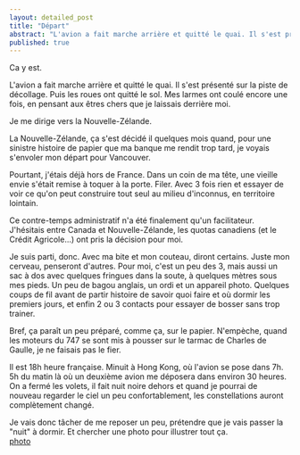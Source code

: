 ```yaml
---
layout: detailed_post
title: "Départ"
abstract: "L'avion a fait marche arrière et quitté le quai. Il s'est présenté sur la piste de décollage. Puis les roues ont quitté le sol. Mes larmes ont coulé encore une fois, en pensant aux êtres chers que je laissais derrière moi."
published: true
---
```


Ca y est.

L'avion a fait marche arrière et quitté le quai. Il s'est présenté sur la piste de décollage. Puis les roues ont quitté le sol. Mes larmes ont coulé encore une fois, en pensant aux êtres chers que je laissais derrière moi.

Je me dirige vers la Nouvelle-Zélande.

La Nouvelle-Zélande, ça s'est décidé il quelques mois quand, pour une sinistre histoire de papier que ma banque me rendit trop tard, je voyais s'envoler mon départ pour Vancouver.

Pourtant, j'étais déjà hors de France. Dans un coin de ma tête, une vieille envie s'était remise à toquer à la porte. Filer. Avec 3 fois rien et essayer de voir ce qu'on peut construire tout seul au milieu d'inconnus, en territoire lointain.

Ce contre-temps administratif n'a été finalement qu'un facilitateur. J'hésitais entre Canada et Nouvelle-Zélande, les quotas canadiens (et le Crédit Agricole...) ont pris la décision pour moi.

Je suis parti, donc. Avec ma bite et mon couteau, diront certains. Juste mon cerveau, penseront d'autres. Pour moi, c'est un peu des 3, mais aussi un sac à dos avec quelques fringues dans la soute, à quelques mètres sous mes pieds. Un peu de bagou anglais, un ordi et un appareil photo. Quelques coups de fil avant de partir histoire de savoir quoi faire et où dormir les premiers jours, et enfin 2 ou 3 contacts pour essayer de bosser sans trop trainer.

Bref, ça paraît un peu préparé, comme ça, sur le papier. N'empèche, quand les moteurs du 747 se sont mis à pousser sur le tarmac de Charles de Gaulle, je ne faisais pas le fier.

Il est 18h heure française. Minuit à Hong Kong, où l'avion se pose dans 7h. 5h du matin là où un deuxième avion me déposera dans environ 30 heures. On a fermé les volets, il fait nuit noire dehors et quand je pourrai de nouveau regarder le ciel un peu confortablement, les constellations auront complètement changé.

Je vais donc tâcher de me reposer un peu, prétendre que je vais passer la "nuit" à dormir. Et chercher une photo pour illustrer tout ça.
<br />
[photo](http://www.flickr.com/photos/ghammadi/6879768036/in/photostream/lightbox/)